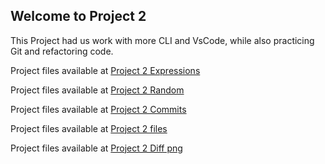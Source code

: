 ## Welcome to Project 2
This Project had us work with more CLI and VsCode, while also practicing Git and refactoring code.

Project files available at [Project 2 Expressions](https://bassguitarben.github.io/cit281-p2/p2-expressions.js)

Project files available at [Project 2 Random](https://bassguitarben.github.io/cit281-p2/p2-random.js)

Project files available at [Project 2 Commits](https://bassguitarben.github.io/cit281-p2/p2-commits.txt)

Project files available at [Project 2 files](https://bassguitarben.github.io/cit281-p2/p2-files.txt)

Project files available at [Project 2 Diff png](https://bassguitarben.github.io/cit281-p2/p2-vscode-diff.PNG)
